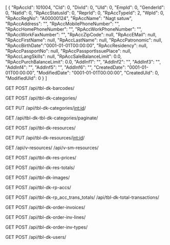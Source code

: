 
[
	{
		"RpAccId": 101004,
		"CId": 0,
		"DivId": 0,
		"UId": 0,
		"EmpId": 0,
		"GenderId": 0,
		"NatId": 0,
		"RpAccStatusId": 0,
		"ReprId": 0,
		"RpAccTypeId": 2,
		"WpId": 0,
		"RpAccRegNo": "A00000124",
		"RpAccName": "Nagt satuw",
		"RpAccAddress": "",
		"RpAccMobilePhoneNumber": "",
		"RpAccHomePhoneNumber": "",
		"RpAccWorkPhoneNumber": "",
		"RpAccWorkFaxNumber": "",
		"RpAccZipCode": null,
		"RpAccEMail": null,
		"RpAccFirstName": null,
		"RpAccLastName": null,
		"RpAccPatronomic": null,
		"RpAccBirthDate":"0001-01-01T00:00:00",
		"RpAccResidency": null,
		"RpAccPassportNo": null,
		"RpAccPassportIssuePlace": null,
		"RpAccLangSkills": null,
		"RpAccSaleBalanceLimit": 0.0,
		"RpAccPurchBalanceLimit": 0.0,
		"AddInf1": "",
		"AddInf2": "",
		"AddInf3": "",
		"AddInf4": "",
		"AddInf5": "",
		"AddInf6": "",
		"CreatedDate": "0001-01-01T00:00:00",
		"ModifiedDate": "0001-01-01T00:00:00",
		"CreatedUId": 0,
		"ModifiedUId": 0
	}
]


GET POST
/api/tbl-dk-barcodes/

GET POST
/api/tbl-dk-categories/

GET PUT
/api/tbl-dk-categories/<int:id>/

GET
/api/tbl-dk-tbl-dk-categories/paginate/

GET POST
/api/tbl-dk-resources/

GET PUT
/api/tbl-dk-resources/<int:id>/

GET
/api/v-resources/
/api/v-sm-resources/

GET POST
/api/tbl-dk-res-prices/

GET POST
/api/tbl-dk-res-totals/

GET POST
/api/tbl-dk-images/

GET POST
/api/tbl-dk-rp-accs/

GET POST
/api/tbl-dk-rp_acc_trans_totals/
/api/tbl-dk-total-transactions/

GET POST
/api/tbl-dk-order-invoices/

GET POST
/api/tbl-dk-order-inv-lines/

GET POST
/api/tbl-dk-order-inv-types/

GET POST
/api/tbl-dk-users/


